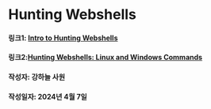 # Hunting Webshells 

#### 링크1: [Intro to Hunting Webshells][webshelllink]
[webshelllink]: https://library.mosse-institute.com/articles/2022/06/intro-to-hunting-webshells/intro-to-hunting-webshells.html "Go webshell"
#### 링크2:[Hunting Webshells: Linux and Windows Commands][hwebshelllink]
[hwebshelllink]: https://library.mosse-institute.com/articles/2022/06/hunting-webshells-linux-and-windows-commands/hunting-webshells-linux-and-windows-commands.html "Go hwebshell"
#### 작성자: 강하늘 사원
#### 작성일자: 2024년 4월 7일 
